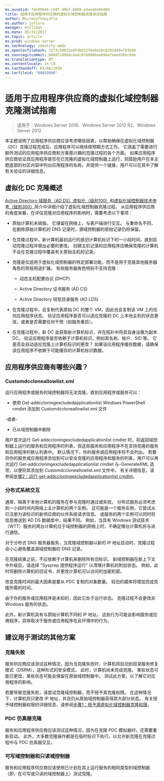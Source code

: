 ```yaml
---
ms.assetid: fde99b44-cb9f-49bf-b888-edaeabe6b88d
title: 适用于应用程序供应商的虚拟化域控制器克隆测试指南
author: MicrosoftGuyJFlo
ms.author: joflore
manager: mtillman
ms.date: 05/31/2017
ms.topic: article
ms.prod: windows-server
ms.technology: identity-adds
ms.openlocfilehash: 7273c59022edf4b03276a9e26c8291849ef93b40
ms.sourcegitcommit: b00d7c8968c4adc8f699dbee694afe6ed36bc9de
ms.translationtype: MT
ms.contentlocale: zh-CN
ms.lasthandoff: 04/08/2020
ms.locfileid: "80853990"
---
```

# <a name="virtualized-domain-controller-cloning-test-guidance-for-application-vendors"></a>适用于应用程序供应商的虚拟化域控制器克隆测试指南

>适用于：Windows Server 2016、Windows Server 2012 R2、Windows Server 2012

本主题说明了应用程序供应商应该考虑哪些因素，以帮助确保在虚拟化域控制器（DC）克隆过程完成后，应用程序可以继续按预期方式工作。 它涵盖了需要进行额外测试的应用程序供应商和方案感兴趣的克隆过程的各个方面。 如果应用程序供应商验证其应用程序是否在已克隆的虚拟化域控制器上运行，则鼓励用户在本主题底部的社区内容中列出应用程序的名称，并提供一个链接，用户可以在其中了解有关验证的详细信息。

## <a name="overview-of-virtualized-dc-cloning"></a>虚拟化 DC 克隆概述
[Active Directory 域服务（AD DS）虚拟化（级别100）](https://docs.microsoft.com/windows-server/identity/ad-ds/introduction-to-active-directory-domain-services-ad-ds-virtualization-level-100)和[虚拟化域控制器技术参考（级别300）](https://docs.microsoft.com/windows-server/identity/ad-ds/deploy/virtual-dc/virtualized-domain-controller-technical-reference--level-300-)简介中详细介绍了虚拟化域控制器克隆过程。 从应用程序供应商的角度来看，在评估克隆对应用程序的影响时，需要考虑以下事项：

-   原始计算机未销毁。 它保留在网络上，与客户端进行交互。 与重命名不同，在删除原始计算机的 DNS 记录时，源域控制器的原始记录仍将保留。

-   在克隆过程中，新计算机最初运行的是旧计算机标识下的一小段时间，直到启动克隆过程并做出必要的更改。 创建主机记录的应用程序应确保克隆的计算机不会在克隆过程中覆盖有关原始主机的记录。

-   克隆是仅适用于虚拟化域控制器的特定部署功能，而不是用于克隆其他服务器角色的常规用途扩展。 有些服务器角色特别不支持克隆：

    -   动态主机配置协议 (DHCP)

    -   Active Directory 证书服务 (AD CS)

    -   Active Directory 轻型目录服务 (AD LDS)

-   在克隆过程中，会复制代表原始 DC 的整个 VM，因此也会复制该 VM 上的任何应用程序状态。 验证应用程序是否可以适应克隆的 DC 上本地主机的状态更改，或者是否需要任何干预（如服务重启）。

-   在克隆过程中，新 DC 会获取新计算机标识，并在拓扑中将其自身设置为副本 DC。 验证应用程序是否依赖于计算机标识，例如其名称、帐户、SID 等。 它是否会自动适应克隆上计算机标识的更改？ 如果该应用程序缓存数据，请确保该应用程序不依赖于可能缓存的计算机标识数据。

## <a name="what-is-interesting-for-application-vendors"></a>应用程序供应商有哪些兴趣？

### <a name="customdccloneallowlistxml"></a>Customdccloneallowlist.xml
运行应用程序或服务的域控制器将无法克隆，直到应用程序或服务可以：

-   使用 Get-addccloningexcludedapplicationlist Windows PowerShell cmdlet 添加到 Customdccloneallowlist.xml 文件

-或者-

-   已从域控制器中删除

用户首次运行 Get-addccloningexcludedapplicationlist cmdlet 时，将返回域控制器上运行的服务和应用程序的列表，但这些服务和应用程序不在支持克隆的服务和应用程序的默认列表中。 默认情况下，你的服务或应用程序将不会列出。 若要将你的服务或应用程序添加到可以安全克隆的应用程序和服务的列表，用户可以再次运行 Get-addccloningexcludedapplicationlist cmdlet 与-GenerateXML 选项，以便将其添加到 Customdccloneallowlist.xml 文件中。 有关详细信息，请参阅[步骤2：运行 get-addccloningexcludedapplicationlist cmdlet](https://docs.microsoft.com/powershell/module/addsadministration/get-addccloningexcludedapplicationlist)。

### <a name="distributed-system-interactions"></a>分布式系统交互
通常，隔离于本地计算机的服务在参与克隆时通过或失败。 分布式服务必须考虑到一小段时间内网络上主计算机的两个实例。 这可能是一个服务实例，它尝试从已注册为该标识的新供应商的伙伴系统请求信息。 或服务的两个实例可以同时将信息推送到 AD DS 数据库中，结果不同。 例如，当具有 Windows 测试技术（WTT）服务的两台计算机位于域控制器的网络上时，不确定哪台计算机将与进行通信。

对于分布式 DNS 服务器服务，当克隆域控制器以新的 IP 地址启动时，克隆过程会小心避免覆盖源域控制器的 DNS 记录。

在克隆结束之前，不应依赖于计算机来删除所有旧标识。 新域控制器在新上下文中升级后，请选择 "Sysprep 提供程序运行" 以清理计算机的附加状态。 例如，此时将删除计算机的旧证书，并更改计算机可以访问的加密机密。

改变克隆时间的最大因素是要从 PDC 复制的对象数量。 较旧的媒体将增加完成克隆所需的时间。

由于你的服务或应用程序是未知的，因此它处于运行状态。 克隆过程不会更改非 Windows 服务的状态。

此外，新计算机具有与原始计算机不同的 IP 地址。 这些行为可能会影响服务或应用程序，具体取决于服务或应用程序在此环境中的行为。

## <a name="additional-scenarios-suggested-for-testing"></a>建议用于测试的其他方案

### <a name="cloning-failure"></a>克隆失败
服务供应商应该测试这种情况，因为当克隆失败时，计算机将启动到目录服务修复模式（DSRM），这种形式的安全模式。 此时，计算机尚未完成克隆。 某些状态可能已更改，某些状态可能会保留在原始域控制器中。 测试此方案，以了解它对应用程序的影响。

若要导致克隆失败，请尝试克隆域控制器，而不授予其克隆权限。 在这种情况下，计算机将只更改 IP 地址，并且仍从原始域控制器获得其大部分状态。 有关授予域控制器权限的详细信息，请参阅[步骤1：授予源虚拟化域控制器克隆权限](https://docs.microsoft.com/windows-server/identity/ad-ds/get-started/virtual-dc/virtualized-domain-controller-deployment-and-configuration)。

### <a name="pdc-emulator-cloning"></a>PDC 仿真器克隆
服务和应用程序供应商应该测试这种情况，因为在克隆 PDC 模拟器时，还需要重新启动。 此外，大多数克隆操作都是在临时标识下执行，以允许新克隆在克隆过程中与 PDC 仿真器交互。

### <a name="writable-versus-read-only-domain-controllers"></a>可写域控制器和只读域控制器
服务和应用程序供应商应该使用已计划在其上运行服务的相同类型的域控制器（即，在可写或只读的域控制器上）测试克隆。
